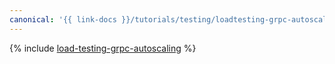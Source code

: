 ```yaml
---
canonical: '{{ link-docs }}/tutorials/testing/loadtesting-grpc-autoscaling'
---
```


{% include [load-testing-grpc-autoscaling](../../_tutorials/dev/load-testing-grpc-autoscaling.md) %}